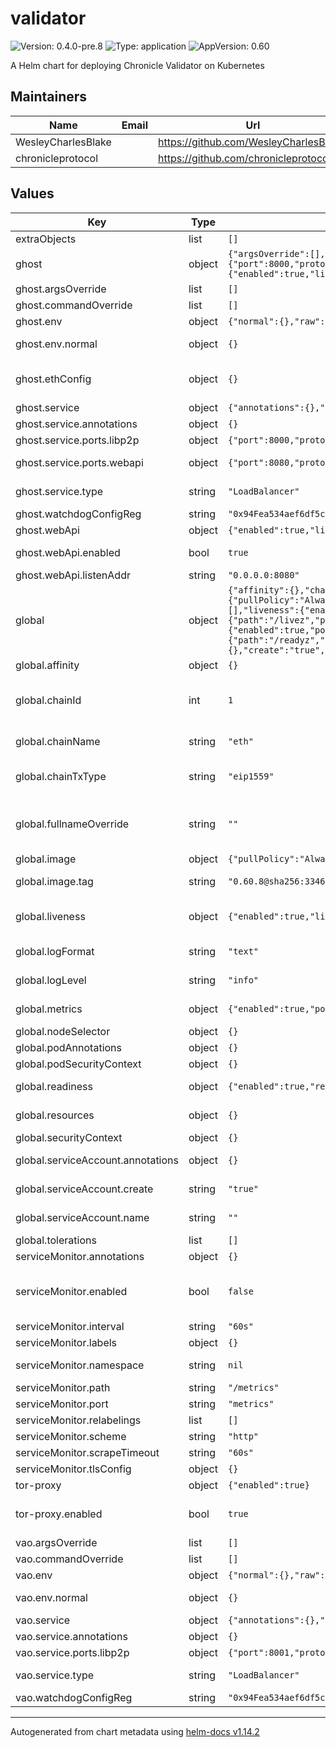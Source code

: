 # validator

![Version: 0.4.0-pre.8](https://img.shields.io/badge/Version-0.4.0--pre.8-informational?style=flat-square) ![Type: application](https://img.shields.io/badge/Type-application-informational?style=flat-square) ![AppVersion: 0.60](https://img.shields.io/badge/AppVersion-0.60-informational?style=flat-square)

A Helm chart for deploying Chronicle Validator on Kubernetes

## Maintainers

| Name | Email | Url |
| ---- | ------ | --- |
| WesleyCharlesBlake |  | <https://github.com/WesleyCharlesBlake/> |
| chronicleprotocol |  | <https://github.com/chronicleprotocol> |

## Values

| Key | Type | Default | Description |
|-----|------|---------|-------------|
| extraObjects | list | `[]` | Extra K8s manifests to deploy |
| ghost | object | `{"argsOverride":[],"commandOverride":[],"env":{"normal":{},"raw":{}},"ethConfig":{},"rpcUrl":null,"service":{"annotations":{},"ports":{"libp2p":{"port":8000,"protocol":"TCP"},"webapi":{"port":8080,"protocol":"TCP"}},"type":"LoadBalancer"},"watchdogConfigReg":"0x94Fea534aef6df5cF66C2DAE5CE0A05d10C068F3","webApi":{"enabled":true,"listenAddr":"0.0.0.0:8080"}}` | Values for Ghost |
| ghost.argsOverride | list | `[]` | args override for the validator |
| ghost.commandOverride | list | `[]` | command override for the validator |
| ghost.env | object | `{"normal":{},"raw":{}}` | Environment variable listing |
| ghost.env.normal | object | `{}` | un-encrypted env vars passed to the pod |
| ghost.ethConfig | object | `{}` | Provide ETH keys from existing secrets : **NB** use only existing secret OR env vars, do not provide both |
| ghost.service | object | `{"annotations":{},"ports":{"libp2p":{"port":8000,"protocol":"TCP"},"webapi":{"port":8080,"protocol":"TCP"}},"type":"LoadBalancer"}` | Service type for the validator |
| ghost.service.annotations | object | `{}` | Annotations to add to the service |
| ghost.service.ports.libp2p | object | `{"port":8000,"protocol":"TCP"}` | libp2p port for the validator service |
| ghost.service.ports.webapi | object | `{"port":8080,"protocol":"TCP"}` | webapi listen port for the validator service |
| ghost.service.type | string | `"LoadBalancer"` | Type of service for the validator, only `LoadBalancer` supported for now |
| ghost.watchdogConfigReg | string | `"0x94Fea534aef6df5cF66C2DAE5CE0A05d10C068F3"` | WATCHDOG onchain config address |
| ghost.webApi | object | `{"enabled":true,"listenAddr":"0.0.0.0:8080"}` | WEB API (tor-proxy) |
| ghost.webApi.enabled | bool | `true` | Enables the web api and deploys the tor-proxy subchart |
| ghost.webApi.listenAddr | string | `"0.0.0.0:8080"` | Listen address for the web api |
| global | object | `{"affinity":{},"chainId":1,"chainName":"eth","chainTxType":"eip1559","fullnameOverride":"","image":{"pullPolicy":"Always","repository":"ghcr.io/chronicleprotocol/ghost","tag":"0.60.8@sha256:3346ff5acf08101ca63c45c6f9b38541b2ee461a1537261455132499bc7f7d7b"},"imagePullSecrets":[],"liveness":{"enabled":true,"livenessProbe":{"httpGet":{"path":"/livez","port":9100},"initialDelaySeconds":30,"periodSeconds":60}},"logFormat":"text","logLevel":"info","metrics":{"enabled":true,"port":9090},"nameOverride":"","nodeSelector":{},"podAnnotations":{},"podSecurityContext":{},"readiness":{"enabled":true,"readinessProbe":{"httpGet":{"path":"/readyz","port":9100},"initialDelaySeconds":30,"periodSeconds":60}},"replicaCount":1,"resources":{},"securityContext":{},"serviceAccount":{"annotations":{},"create":"true","name":""},"tolerations":[]}` | Global values for the validator chart, values are used across the chart resources |
| global.affinity | object | `{}` | pod Affinity spec applied validator |
| global.chainId | int | `1` | chain id for the "target" or "main" chain we use for the validator. Can be mainnet ethereum `1` or sepolia ethereum `11155111` |
| global.chainName | string | `"eth"` | chain name for the "target" or "main" chain we use for the validator |
| global.chainTxType | string | `"eip1559"` | chain tx type for the "target" or "main" chain we use for the validator. Can be mainnet ethereum `eip1559` or `legacy` |
| global.fullnameOverride | string | `""` | Override the release name to so tor-proxy can work with the default config. NB only change this if you know what you are doing |
| global.image | object | `{"pullPolicy":"Always","repository":"ghcr.io/chronicleprotocol/ghost","tag":"0.60.8@sha256:3346ff5acf08101ca63c45c6f9b38541b2ee461a1537261455132499bc7f7d7b"}` | Image for the validator |
| global.image.tag | string | `"0.60.8@sha256:3346ff5acf08101ca63c45c6f9b38541b2ee461a1537261455132499bc7f7d7b"` | Overrides the image tag whose default is the chart appVersion. |
| global.liveness | object | `{"enabled":true,"livenessProbe":{"httpGet":{"path":"/livez","port":9100},"initialDelaySeconds":30,"periodSeconds":60}}` | Liveness probe : restart the validator if the healthcheck endpoint is not reachable |
| global.logFormat | string | `"text"` | Log format for the validator, can be one of `json`, `text` |
| global.logLevel | string | `"info"` | Log level for the validator, can be one of `debug`, `info`, `warning`, `error` |
| global.metrics | object | `{"enabled":true,"port":9090}` | Metrics port for the validator, used by the service and the service monitor |
| global.nodeSelector | object | `{}` | Node selector for the validator |
| global.podAnnotations | object | `{}` | Pod annotations for the validator |
| global.podSecurityContext | object | `{}` | Pod security context for the validator |
| global.readiness | object | `{"enabled":true,"readinessProbe":{"httpGet":{"path":"/readyz","port":9100},"initialDelaySeconds":30,"periodSeconds":60}}` | Readiness probe : stop the validator if the metrics endpoint is not reachable |
| global.resources | object | `{}` | Resources constraints for the validator, CPU, Memory, etc. |
| global.securityContext | object | `{}` | Security context for the validator |
| global.serviceAccount.annotations | object | `{}` | Annotations to add to the service account |
| global.serviceAccount.create | string | `"true"` | Specifies whether a service account should be created |
| global.serviceAccount.name | string | `""` | If not set and create is true, a name is generated using the fullname template |
| global.tolerations | list | `[]` | Tolerations applied validator |
| serviceMonitor.annotations | object | `{}` | Additional ServiceMonitor annotations |
| serviceMonitor.enabled | bool | `false` | If true, a ServiceMonitor CRD is created for a prometheus operator https://github.com/coreos/prometheus-operator |
| serviceMonitor.interval | string | `"60s"` | ServiceMonitor scrape interval |
| serviceMonitor.labels | object | `{}` | Additional ServiceMonitor labels |
| serviceMonitor.namespace | string | `nil` | Alternative namespace for ServiceMonitor |
| serviceMonitor.path | string | `"/metrics"` | Path to scrape |
| serviceMonitor.port | string | `"metrics"` | port to scrape |
| serviceMonitor.relabelings | list | `[]` | ServiceMonitor relabelings |
| serviceMonitor.scheme | string | `"http"` | ServiceMonitor scheme |
| serviceMonitor.scrapeTimeout | string | `"60s"` | ServiceMonitor scrape timeout |
| serviceMonitor.tlsConfig | object | `{}` | ServiceMonitor TLS configuration |
| tor-proxy | object | `{"enabled":true}` | Values for Tor Proxy (subchart of ghost) |
| tor-proxy.enabled | bool | `true` | values for tor-proxy, installs [tor-controller](/crds/tor-controller.yaml) and creates an [onionService CRD](/templates/tor-onion-service.yaml) |
| vao.argsOverride | list | `[]` | args override for the validator |
| vao.commandOverride | list | `[]` | command override for the validator |
| vao.env | object | `{"normal":{},"raw":{}}` | Environment variable listing |
| vao.env.normal | object | `{}` | un-encrypted env vars passed to the pod |
| vao.service | object | `{"annotations":{},"ports":{"libp2p":{"port":8001,"protocol":"TCP"}},"type":"LoadBalancer"}` | Service type for the validator |
| vao.service.annotations | object | `{}` | Annotations to add to the service |
| vao.service.ports.libp2p | object | `{"port":8001,"protocol":"TCP"}` | libp2p port for the validator service |
| vao.service.type | string | `"LoadBalancer"` | Type of service for the validator, only `LoadBalancer` supported for now |
| vao.watchdogConfigReg | string | `"0x94Fea534aef6df5cF66C2DAE5CE0A05d10C068F3"` | WATCHDOG onchain config address |

----------------------------------------------
Autogenerated from chart metadata using [helm-docs v1.14.2](https://github.com/norwoodj/helm-docs/releases/v1.14.2)
